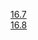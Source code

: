 [16.7](https://www.notion.so/zwon0131/16-7-7f657aba56e244f0bafbfd6d90da21d8)</br>
[16.8](https://www.notion.so/zwon0131/16-8-HTTP-727c1529290e42498126691ec59527c5)
